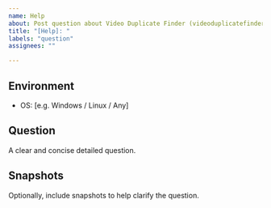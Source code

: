 ```yaml
---
name: Help
about: Post question about Video Duplicate Finder (videoduplicatefinder)
title: "[Help]: "
labels: "question"
assignees: ""

---
```


## Environment
 - OS: [e.g. Windows / Linux / Any]


## Question
A clear and concise detailed question.


## Snapshots
Optionally, include snapshots to help clarify the question.
